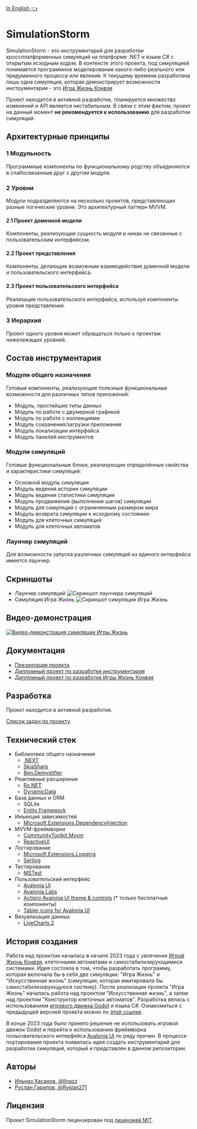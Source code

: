 ﻿[In English :point_left:](readme.md)

# SimulationStorm

SimulationStorm - это инструментарий для разработки кроссплатформенных симуляций на платформе .NET и языке C# с открытым исходным кодом.
В контексте этого проекта, под симуляцией понимается программное моделирование какого-либо реального или придуманного процесса или явления.
К текущему времени разработана лишь одна симуляция, которая демонстрирует возможности инструментария - это [Игра Жизнь Конвэя](https://ru.wikipedia.org/wiki/Игра_«Жизнь»)

Проект находится в активной разработке, планируется множество изменений и API является нестабильным. В связи с этим фактом, проект на данный момент <b>не рекомендуется к использованию</b> для разработки симуляций.

## Архитектурные принципы

### 1 Модульность

Программные компоненты по функциональному родству объединяются в слабосвязанные друг с другом модули.

### 2 Уровни

Модули подразделяются на несколько проектов, представляющих разные логические уровни. Это архитектурный паттерн MVVM.

#### 2.1 Проект доменной модели

Компоненты, реализующие сущность модуля и никак не связанные с пользовательским интерфейсом.

#### 2.2 Проект представления

Компоненты, делающие возможным взаимодействие доменной модели и пользовательского интерфейса.

#### 2.3 Проект пользовательского интерфейса

Реализация пользовательского интерфейса, используя компоненты уровня представления.

### 3 Иерархия

Проект одного уровня может обращаться только к проектам нижележащих уровней.

## Состав инструментария

### Модули общего назначения

Готовые компоненты, реализующие полезные функциональные возможности для различных типов приложений:

* Модуль, простейшие типы данных
* Модуль по работе с  двумерной графикой
* Модуль по работе с коллекциями
* Модуль сохранения/загрузки приложения
* Модуль локализации интерфейса
* Модуль панелей инструментов

### Модули симуляций

Готовые функциональные блоки, реализующие определённые свойства и характеристики симуляций:

* Основной модуль симуляции
* Модуль ведения истории симуляции
* Модуль ведения статистики симуляции
* Модуль продвижения (выполнения шагов) симуляции
* Модуль для симуляций с ограниченным размером мира
* Модуль возврата симуляции к исходному состоянию
* Модуль для клеточных симуляций
* Модуль для клеточных автоматов

### Лаунчер симуляций

Для возможности запуска различных симуляций из единого интерфейса имеется лаунчер.

## Скриншоты

* Лаунчер симуляций
  ![Скриншот лаунчера симуляций](https://github.com/Ilnazz/SimulationStorm/assets/24940119/5331112f-5930-4c5a-b7c5-a6e9d5e2d415)
* Симуляция Игра Жизнь
  ![Скриншот симуляции Игра Жизнь](https://github.com/Ilnazz/SimulationStorm/assets/24940119/b1bff7d4-f3dc-4a7e-a0c4-45ff5d219f44)

## Видео-демонстрация

[![Видео-демонстрация симуляции Игры Жизнь](https://i3.ytimg.com/vi/lPE1HUHXKz4/maxresdefault.jpg)](https://youtu.be/lPE1HUHXKz4)

## Документация

* [Презентация проекта](https://gamma.app/docs/SimulationStorm-smdl8bqf76x27fw)
* [Дипломный проект по разработке инструментария](toolkit_docs.docx)
* [Дипломный проект по разработке Игры Жизнь Конвэя](game_of_life_docs.docx)

## Разработка

Проект находится в активной разработке.

[Список задач по проекту](task_list.md).

## Технический стек

* Библиотеки общего назначения
    * [.NEXT](https://github.com/dotnet/dotNext)
    * [SkiaSharp](https://github.com/mono/SkiaSharp)
    * [Ben.Demystifier](https://github.com/benaadams/Ben.Demystifier)
* Реактивные расширения
    * [Rx.NET](https://github.com/dotnet/reactive)
    * [DynamicData](https://github.com/reactivemarbles/DynamicData)
* База данных и ORM
    * SQLite
    * [Entity Framework](https://github.com/dotnet/efcore)
* Инъекция зависимостей
    * [Microsoft.Extensions.DependencyInjection](https://github.com/dotnet/runtime/tree/main/src/libraries/Microsoft.Extensions.DependencyInjection)
* MVVM-фреймворки
    * [CommunityToolkit.Mvvm](https://github.com/CommunityToolkit/dotnet/tree/main/src/CommunityToolkit.Mvvm)
    * [ReactiveUI](https://reactiveui.net/)
* Логгирование
    * [Microsoft.Extensions.Logging](https://github.com/dotnet/runtime/tree/main/src/libraries/Microsoft.Extensions.Logging)
    * [Serilog](https://github.com/serilog/serilog)
* Тестирование
    * [MSTest](https://github.com/microsoft/testfx)
* Пользовательский интерфейс
    * [Avalonia UI](https://avaloniaui.net)
    * [Avalonia Labs](https://github.com/AvaloniaUI/Avalonia.Labs)
    * [Actipro Avalonia UI theme & controls](https://github.com/Actipro/Avalonia-Controls) (* только бесплатные компоненты)
    * [Tabler icons for Avalonia UI](https://github.com/Epacik/tabler-icons-avalonia)
* Визуализация данных
    * [LiveCharts 2](https://github.com/beto-rodriguez/LiveCharts2)

## История создания

Работа над проектом началась в начале 2023 года с увлечения [Игрой Жизнь Конвэя](https://ru.wikipedia.org/wiki/Игра_«Жизнь»), клеточными автоматами и самостабилизирующимися системами.
Идея состояла в том, чтобы разработать программу, которая включала бы в себя две симуляции: "Игра Жизнь" и "Искусственная жизнь" (симуляция, которая имитировала бы самостабилизирующуюся систему).
После реализации проекта "Игра Жизнь" началась работа над проектом "Искусственная жизнь", а затем над проектом "Конструктор клеточных автоматов".
Разработка велась с использованием [игрового движка Godot](https://godotengine.org) и языка C#.
Ознакомиться с предыдущей версией проекта можно по [этой ссылке](https://github.com/SimulationStorm/ResearchProject).

В конце 2023 года было принято решение не использовать игровой движок Godot и перейти к использованию фреймворка польозвательского интерфейса [Avalonia UI](https://avaloniaui.net) по ряду причин.
В процессе портирования проекта появилась идея создать инструментарий для разработки симуляций, который и представлен в данном репозитории.

## Авторы

* [Ильназ Хасанов, @Ilnazz](https://github.com/Ilnazz)
* [Руслан Гарипов, @Ryslan271](https://github.com/Ryslan271)

## Лицензия

Проект SimulationStorm лицензирован под [лицензией MIT](license.md).